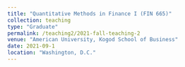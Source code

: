 ```yaml
---
title: "Quantitative Methods in Finance I (FIN 665)"
collection: teaching
type: "Graduate"
permalink: /teaching2/2021-fall-teaching-2
venue: "American University, Kogod School of Business"
date: 2021-09-1
location: "Washington, D.C."
---
```


